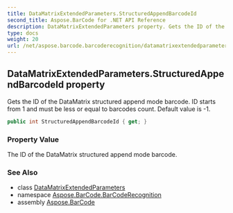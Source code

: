 ```yaml
---
title: DataMatrixExtendedParameters.StructuredAppendBarcodeId
second_title: Aspose.BarCode for .NET API Reference
description: DataMatrixExtendedParameters property. Gets the ID of the DataMatrix structured append mode barcode. ID starts from 1 and must be less or equal to barcodes count. Default value is 1
type: docs
weight: 20
url: /net/aspose.barcode.barcoderecognition/datamatrixextendedparameters/structuredappendbarcodeid/
---
```

## DataMatrixExtendedParameters.StructuredAppendBarcodeId property

Gets the ID of the DataMatrix structured append mode barcode. ID starts from 1 and must be less or equal to barcodes count. Default value is -1.

```csharp
public int StructuredAppendBarcodeId { get; }
```

### Property Value

The ID of the DataMatrix structured append mode barcode.

### See Also

* class [DataMatrixExtendedParameters](../)
* namespace [Aspose.BarCode.BarCodeRecognition](../../../aspose.barcode.barcoderecognition/)
* assembly [Aspose.BarCode](../../../)


